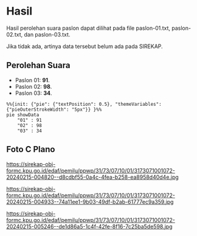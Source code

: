 # Hasil

Hasil perolehan suara paslon dapat dilihat pada file paslon-01.txt, paslon-02.txt, dan paslon-03.txt.

Jika tidak ada, artinya data tersebut belum ada pada SIREKAP.

## Perolehan Suara

 * Paslon 01: **91**.
 * Paslon 02: **98**.
 * Paslon 03: **34**.

```mermaid
%%{init: {"pie": {"textPosition": 0.5}, "themeVariables": {"pieOuterStrokeWidth": "5px"}} }%%
pie showData
    "01" : 91
    "02" : 98
    "03" : 34
```
## Foto C Plano

https://sirekap-obj-formc.kpu.go.id/edaf/pemilu/ppwp/31/73/07/10/01/3173071001072-20240215-004820--d8cdbf55-0a4c-4fea-b258-ea8958d40d4e.jpg

https://sirekap-obj-formc.kpu.go.id/edaf/pemilu/ppwp/31/73/07/10/01/3173071001072-20240215-004933--74a11ee1-9b03-49df-b2ab-61777ec9a359.jpg

https://sirekap-obj-formc.kpu.go.id/edaf/pemilu/ppwp/31/73/07/10/01/3173071001072-20240215-005246--de1d86a5-1c4f-42fe-8f16-7c25ba5de598.jpg

